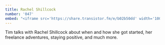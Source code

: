 ```yaml
---
title: Rachel Shillcock
number: '047'
embed: "<iframe src='https://share.transistor.fm/e/b02b50dd' width='100%' height='180' frameborder='0' scrolling='no' seamless='true'></iframe>"
---
```


Tim talks with Rachel Shillcock about when and how she got started, her freelance adventures, staying positive, and much more.
